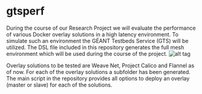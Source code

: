 # gtsperf
During the course of our Research Project we will evaluate the performance of various Docker overlay solutions in a high latency environment. To simulate such an environment the GÉANT Testbeds Service (GTS) will be utilized. The DSL file included in this repository generates the full mesh environment which will be used during the course of the project. 
![alt tag](https://raw.githubusercontent.com/siemhermans/gtsperf/master/GTS/Mesh.png)

Overlay solutions to be tested are Weave Net, Project Calico and Flannel as of now. For each of the overlay solutions a subfolder has been generated. The main script in the repository provides all options to deploy an overlay (master or slave) for each of the solutions. 
